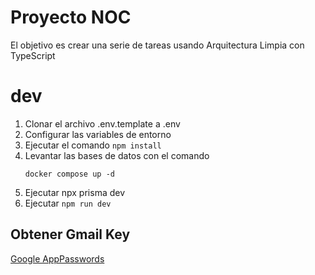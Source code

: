 # Proyecto NOC

El objetivo es crear una serie de tareas usando Arquitectura Limpia con TypeScript

# dev
1. Clonar el archivo .env.template a .env
2. Configurar las variables de entorno
3. Ejecutar el comando ```npm install```
4. Levantar las bases de datos con el comando
   ```
   docker compose up -d
   ```
5. Ejecutar npx prisma dev
6. Ejecutar ```npm run dev```


## Obtener Gmail Key
[Google AppPasswords](https://myaccount.google.com/u/0/apppasswords)